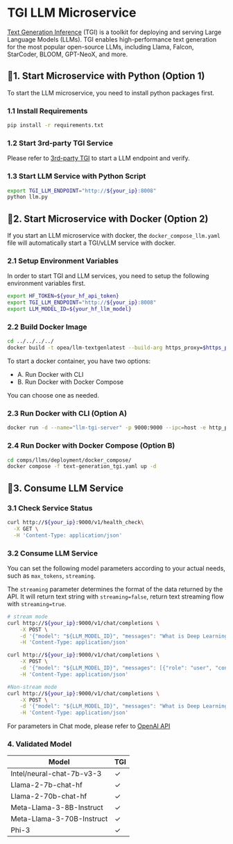 # TGI LLM Microservice

[Text Generation Inference](https://github.com/huggingface/text-generation-inference) (TGI) is a toolkit for deploying and serving Large Language Models (LLMs). TGI enables high-performance text generation for the most popular open-source LLMs, including Llama, Falcon, StarCoder, BLOOM, GPT-NeoX, and more.

## 🚀1. Start Microservice with Python (Option 1)

To start the LLM microservice, you need to install python packages first.

### 1.1 Install Requirements

```bash
pip install -r requirements.txt
```

### 1.2 Start 3rd-party TGI Service

Please refer to [3rd-party TGI](../../../3rd_parties/tgi/deployment/docker_compose/) to start a LLM endpoint and verify.

### 1.3 Start LLM Service with Python Script

```bash
export TGI_LLM_ENDPOINT="http://${your_ip}:8008"
python llm.py
```

## 🚀2. Start Microservice with Docker (Option 2)

If you start an LLM microservice with docker, the `docker_compose_llm.yaml` file will automatically start a TGI/vLLM service with docker.

### 2.1 Setup Environment Variables

In order to start TGI and LLM services, you need to setup the following environment variables first.

```bash
export HF_TOKEN=${your_hf_api_token}
export TGI_LLM_ENDPOINT="http://${your_ip}:8008"
export LLM_MODEL_ID=${your_hf_llm_model}
```

### 2.2 Build Docker Image

```bash
cd ../../../../
docker build -t opea/llm-textgenlatest --build-arg https_proxy=$https_proxy --build-arg http_proxy=$http_proxy -f comps/llms/src/text-generation/Dockerfile .
```

To start a docker container, you have two options:

- A. Run Docker with CLI
- B. Run Docker with Docker Compose

You can choose one as needed.

### 2.3 Run Docker with CLI (Option A)

```bash
docker run -d --name="llm-tgi-server" -p 9000:9000 --ipc=host -e http_proxy=$http_proxy -e https_proxy=$https_proxy -e TGI_LLM_ENDPOINT=$TGI_LLM_ENDPOINT -e HF_TOKEN=$HF_TOKEN opea/llm-textgenlatest
```

### 2.4 Run Docker with Docker Compose (Option B)

```bash
cd comps/llms/deployment/docker_compose/
docker compose -f text-generation_tgi.yaml up -d
```

## 🚀3. Consume LLM Service

### 3.1 Check Service Status

```bash
curl http://${your_ip}:9000/v1/health_check\
  -X GET \
  -H 'Content-Type: application/json'
```

### 3.2 Consume LLM Service

You can set the following model parameters according to your actual needs, such as `max_tokens`, `streaming`.

The `streaming` parameter determines the format of the data returned by the API. It will return text string with `streaming=false`, return text streaming flow with `streaming=true`.

```bash
# stream mode
curl http://${your_ip}:9000/v1/chat/completions \
    -X POST \
    -d '{"model": "${LLM_MODEL_ID}", "messages": "What is Deep Learning?", "max_tokens":17}' \
    -H 'Content-Type: application/json'

curl http://${your_ip}:9000/v1/chat/completions \
    -X POST \
    -d '{"model": "${LLM_MODEL_ID}", "messages": [{"role": "user", "content": "What is Deep Learning?"}], "max_tokens":17}' \
    -H 'Content-Type: application/json'

#Non-stream mode
curl http://${your_ip}:9000/v1/chat/completions \
    -X POST \
    -d '{"model": "${LLM_MODEL_ID}", "messages": "What is Deep Learning?", "max_tokens":17, "stream":false}' \
    -H 'Content-Type: application/json'
```

For parameters in Chat mode, please refer to [OpenAI API](https://platform.openai.com/docs/api-reference/chat/create)

### 4. Validated Model

| Model                     | TGI |
| ------------------------- | --- |
| Intel/neural-chat-7b-v3-3 | ✓   |
| Llama-2-7b-chat-hf        | ✓   |
| Llama-2-70b-chat-hf       | ✓   |
| Meta-Llama-3-8B-Instruct  | ✓   |
| Meta-Llama-3-70B-Instruct | ✓   |
| Phi-3                     | ✓   |

